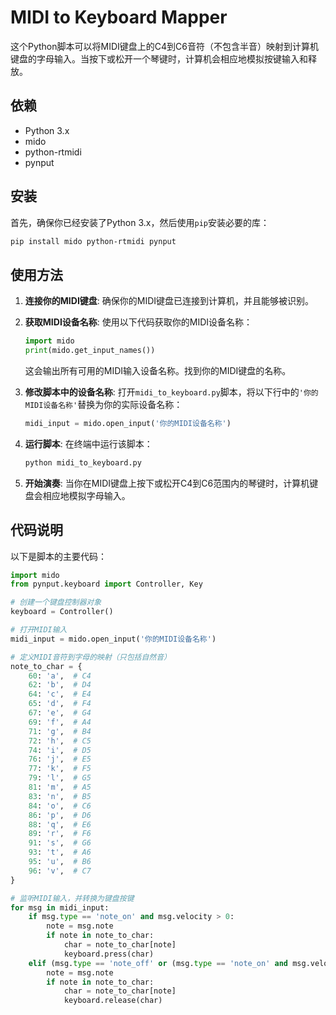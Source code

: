 # MIDI to Keyboard Mapper

这个Python脚本可以将MIDI键盘上的C4到C6音符（不包含半音）映射到计算机键盘的字母输入。当按下或松开一个琴键时，计算机会相应地模拟按键输入和释放。

## 依赖

- Python 3.x
- mido
- python-rtmidi
- pynput

## 安装

首先，确保你已经安装了Python 3.x，然后使用`pip`安装必要的库：

```bash
pip install mido python-rtmidi pynput
```

## 使用方法

1. **连接你的MIDI键盘**: 确保你的MIDI键盘已连接到计算机，并且能够被识别。
2. **获取MIDI设备名称**: 使用以下代码获取你的MIDI设备名称：
    ```python
    import mido
    print(mido.get_input_names())
    ```
    这会输出所有可用的MIDI输入设备名称。找到你的MIDI键盘的名称。

3. **修改脚本中的设备名称**: 打开`midi_to_keyboard.py`脚本，将以下行中的`'你的MIDI设备名称'`替换为你的实际设备名称：
    ```python
    midi_input = mido.open_input('你的MIDI设备名称')
    ```

4. **运行脚本**: 在终端中运行该脚本：
    ```bash
    python midi_to_keyboard.py
    ```

5. **开始演奏**: 当你在MIDI键盘上按下或松开C4到C6范围内的琴键时，计算机键盘会相应地模拟字母输入。

## 代码说明

以下是脚本的主要代码：

```python
import mido
from pynput.keyboard import Controller, Key

# 创建一个键盘控制器对象
keyboard = Controller()

# 打开MIDI输入
midi_input = mido.open_input('你的MIDI设备名称')

# 定义MIDI音符到字母的映射（只包括自然音）
note_to_char = {
    60: 'a',  # C4
    62: 'b',  # D4
    64: 'c',  # E4
    65: 'd',  # F4
    67: 'e',  # G4
    69: 'f',  # A4
    71: 'g',  # B4
    72: 'h',  # C5
    74: 'i',  # D5
    76: 'j',  # E5
    77: 'k',  # F5
    79: 'l',  # G5
    81: 'm',  # A5
    83: 'n',  # B5
    84: 'o',  # C6
    86: 'p',  # D6
    88: 'q',  # E6
    89: 'r',  # F6
    91: 's',  # G6
    93: 't',  # A6
    95: 'u',  # B6
    96: 'v',  # C7
}

# 监听MIDI输入，并转换为键盘按键
for msg in midi_input:
    if msg.type == 'note_on' and msg.velocity > 0:
        note = msg.note
        if note in note_to_char:
            char = note_to_char[note]
            keyboard.press(char)
    elif (msg.type == 'note_off' or (msg.type == 'note_on' and msg.velocity == 0)):
        note = msg.note
        if note in note_to_char:
            char = note_to_char[note]
            keyboard.release(char)
```
